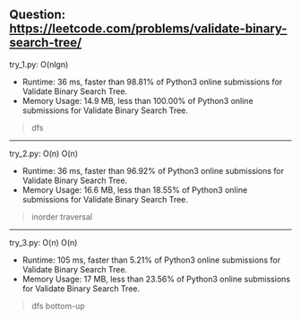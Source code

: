 Question: https://leetcode.com/problems/validate-binary-search-tree/
---

try_1.py: O(nlgn)

* Runtime: 36 ms, faster than 98.81% of Python3 online submissions for Validate Binary Search Tree.
* Memory Usage: 14.9 MB, less than 100.00% of Python3 online submissions for Validate Binary Search Tree.

> dfs

---

try_2.py: O(n) O(n)
* Runtime: 36 ms, faster than 96.92% of Python3 online submissions for Validate Binary Search Tree.
* Memory Usage: 16.6 MB, less than 18.55% of Python3 online submissions for Validate Binary Search Tree.

> inorder traversal

---

try_3.py: O(n) O(n)

* Runtime: 105 ms, faster than 5.21% of Python3 online submissions for Validate Binary Search Tree.
* Memory Usage: 17 MB, less than 23.56% of Python3 online submissions for Validate Binary Search Tree.

> dfs bottom-up
